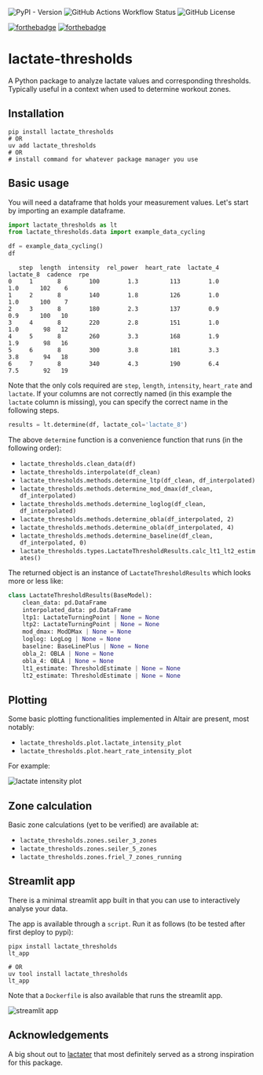 
![PyPI - Version](https://img.shields.io/pypi/v/lactate-thresholds)
![GitHub Actions Workflow Status](https://img.shields.io/github/actions/workflow/status/bart6114/lactate-thresholds/ci.yaml)
![GitHub License](https://img.shields.io/github/license/bart6114/lactate-thresholds)

[![forthebadge](https://forthebadge.com/images/badges/made-in-python.svg)](https://forthebadge.com)
[![forthebadge](https://forthebadge.com/images/badges/approved-by-my-mom.svg)](https://forthebadge.com)



# lactate-thresholds

A Python package to analyze lactate values and corresponding thresholds. Typically useful in a context when used to determine workout zones.

## Installation

```shell
pip install lactate_thresholds
# OR
uv add lactate_thresholds
# OR 
# install command for whatever package manager you use
```

## Basic usage

You will need a dataframe that holds your measurement values. Let's start by importing an example dataframe.

```python
import lactate_thresholds as lt
from lactate_thresholds.data import example_data_cycling

df = example_data_cycling()
df
```

```shell
   step  length  intensity  rel_power  heart_rate  lactate_4  lactate_8  cadence  rpe
0     1       8        100        1.3         113        1.0        1.0      102    6
1     2       8        140        1.8         126        1.0        1.0      100    7
2     3       8        180        2.3         137        0.9        0.9      100   10
3     4       8        220        2.8         151        1.0        1.0       98   12
4     5       8        260        3.3         168        1.9        1.9       98   16
5     6       8        300        3.8         181        3.3        3.8       94   18
6     7       8        340        4.3         190        6.4        7.5       92   19
```

Note that the only cols required are `step`, `length`, `intensity`, `heart_rate` and `lactate`.
If your columns are not correctly named (in this example the `lactate` column is missing), you can specify the correct name in the following steps.


```python 
results = lt.determine(df, lactate_col='lactate_8')
```

The above `determine` function is a convenience function that runs (in the following order):
- `lactate_thresholds.clean_data(df)`
- `lactate_thresholds.interpolate(df_clean)`
- `lactate_thresholds.methods.determine_ltp(df_clean, df_interpolated)`
- `lactate_thresholds.methods.determine_mod_dmax(df_clean, df_interpolated)`
- `lactate_thresholds.methods.determine_loglog(df_clean, df_interpolated)`
- `lactate_thresholds.methods.determine_obla(df_interpolated, 2)`
- `lactate_thresholds.methods.determine_obla(df_interpolated, 4)`
- `lactate_thresholds.methods.determine_baseline(df_clean, df_interpolated, 0)`
- `lactate_thresholds.types.LactateThresholdResults.calc_lt1_lt2_estimates()`


The returned object is an instance of `LactateThresholdResults` which looks more or less like:

```python
class LactateThresholdResults(BaseModel):
    clean_data: pd.DataFrame
    interpolated_data: pd.DataFrame
    ltp1: LactateTurningPoint | None = None
    ltp2: LactateTurningPoint | None = None
    mod_dmax: ModDMax | None = None
    loglog: LogLog | None = None
    baseline: BaseLinePlus | None = None
    obla_2: OBLA | None = None
    obla_4: OBLA | None = None
    lt1_estimate: ThresholdEstimate | None = None
    lt2_estimate: ThresholdEstimate | None = None
```

## Plotting

Some basic plotting functionalities implemented in Altair are present, most notably:
* `lactate_thresholds.plot.lactate_intensity_plot` 
* `lactate_thresholds.plot.heart_rate_intensity_plot` 

For example:

![lactate intensity plot](readme/li_viz.png)

## Zone calculation

Basic zone calculations (yet to be verified) are available at:
* `lactate_thresholds.zones.seiler_3_zones` 
* `lactate_thresholds.zones.seiler_5_zones` 
* `lactate_thresholds.zones.friel_7_zones_running` 


## Streamlit app

There is a minimal streamlit app built in that you can use to interactively analyse your data.

The app is available through a `script`. Run it as follows (to be tested after first deploy to pypi):

```shell 
pipx install lactate_thresholds
lt_app

# OR
uv tool install lactate_thresholds
lt_app
```

Note that a `Dockerfile` is also available that runs the streamlit app.


![streamlit app](readme/streamlit.png)

## Acknowledgements

A big shout out to [lactater](https://github.com/fmmattioni/lactater/) that most definitely served as a strong inspiration for this package.